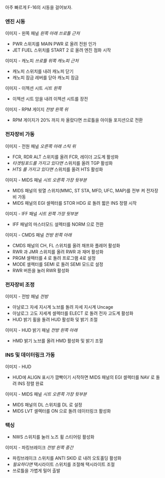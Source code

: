 아주 빠르게 F-16의 시동을 걸어보자.

### 엔진 시동
이미지 - 왼쪽 패널
*왼쪽 아래 쓰로틀 근처*

* PWR 스위치를 MAIN PWR 로 올려 전원 인가
* JET FUEL 스위치를 START 2 로 올려 엔진 점화 시작

이미지 - 캐노피
*쓰로틀 위쪽 캐노피 근처*

* 캐노피 스위치를 내려 캐노피 닫기
* 캐노피 잠금 레버를 닫아 캐노피 잠금

이미지 - 이젝션 시트
*시트 왼쪽*

* 이젝션 시트 암을 내려 이젝션 시트를 장전

이미지 - RPM 게이지
*전방 왼쪽 위*

* RPM 게이지가 20% 까지 차 올랐다면 쓰로틀을 아이들 포지션으로 전환

### 전자장비 가동
이미지 - 전원 패널
*오른쪽 아래 스틱 위*

* FCR, RDR ALT 스위치를 올려 FCR, 레이더 고도계 활성화
* *타겟팅포드를 가지고 있다면* 스위치를 올려 TGP 활성화
* *HTS 를 가지고 있다면* 스위치를 올려 HTS 활성화

이미지 - MIDS 패널
*시트 오른쪽 가장 뒷부분*

* MIDS 패널의 윗열 스위치(MMC, ST STA, MFD, UFC, MAP)를 전부 켜 전자장비 가동
* MIDS 패널의 EGI 셀렉터를 STOR HDG 로 돌려 짧은 INS 정렬 시작

이미지 - IFF 패널
*시트 왼쪽 가장 뒷부분*

* IFF 패널의 마스터모드 설렉터를 NORM 으로 전환

이미지 - CMDS 패널
*전방 왼쪽 아래*

* CMDS 패널의 CH, FL 스위치를 올려 채프와 플레어 활성화
* RWR 과 JMR 스위치를 올려 RWR 과 재머 활성화
* PRGM 셀렉터를 4 로 돌려 프로그램 4로 설정
* MODE 셀렉터를 SEMI 로 돌려 SEMI 모드로 설정
* RWR 버튼을 눌러 RWR 활성화

### 전자장비 조정
이미지 - 전방 패널
*전방*

* 아날로그 자세 지시계 노브를 돌려 자세 지시계 Uncage
* 아날로그 고도 지세계 셀렉터를 ELECT 로 돌려 전자 고도계 활성화
* HUD 밝기 휠을 돌려 HUD 활성화 및 밝기 조절

이미지 - HUD 밝기 패널
*전방 왼쪽 아래*

* HMD 밝기 노브를 올려 HMD 활성화 및 밝기 조절

### INS 및 데이터링크 가동
이미지 - HUD

* HUD에 ALIGN 표시가 깜빡이기 시작하면 MIDS 패널의 EGI 셀렉터를 NAV 로 돌려 INS 정렬 완료

이미지 - MIDS 패널
*시트 오른쪽 가장 뒷부분*

* MIDS 패널의 DL 스위치를 DL 로 설정
* MIDS LVT 셀렉터를 ON 으로 돌려 데이터링크 활성화

### 택싱
* NWS 스위치를 눌러 노즈 휠 스티어링 활성화

이미지 - 파킹브레이크
*전방 왼쪽 중간*

* 파킹브레이크 스위치를 ANTI SKID 로 내려 오토홀딩 활성화
* *필요하다면* 택시라이트 스위치를 조절해 택시라이트 조절
* 쓰로틀을 가볍게 밀어 출발
